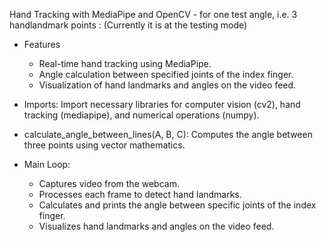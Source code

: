 Hand Tracking with MediaPipe and OpenCV - for one test angle, i.e. 3 handlandmark points : (Currently it is at the testing mode)

- Features
  -  Real-time hand tracking using MediaPipe.
  -  Angle calculation between specified joints of the index finger.
  -  Visualization of hand landmarks and angles on the video feed.
  
- Imports: 
  Import necessary libraries for computer vision (cv2), hand tracking (mediapipe), and numerical operations (numpy).

- calculate_angle_between_lines(A, B, C): Computes the angle between three points using vector mathematics.

- Main Loop:
  - Captures video from the webcam.
  - Processes each frame to detect hand landmarks.
  - Calculates and prints the angle between specific joints of the index finger.
  - Visualizes hand landmarks and angles on the video feed.

